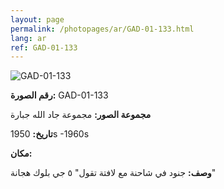 ```yaml
---
layout: page
permalink: /photopages/ar/GAD-01-133.html
lang: ar
ref: GAD-01-133
---
```


![GAD-01-133](/smallimages/GAD-01-133-600.jpg)

**رقم الصورة:** GAD-01-133

**مجموعة الصور:** مجموعة جاد الله جبارة

**تاريخ:** 1950s -1960s

**مكان:**

**وصف:** جنود في شاحنة مع لافتة تقول" ٥ جي بلوك هجانة"

